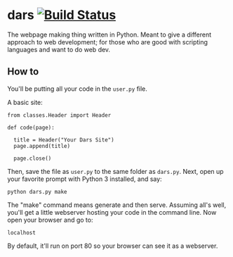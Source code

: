 # dars [![Build Status](https://travis-ci.org/gusg21/dars.svg?branch=master)](https://travis-ci.org/gusg21/dars)
The webpage making thing written in Python. Meant to give a different approach to web development; for those who are good with scripting languages and want to do web dev.

## How to

You'll be putting all your code in the `user.py` file.

A basic site:

    from classes.Header import Header

    def code(page):

      title = Header("Your Dars Site")
      page.append(title)

      page.close()
    
Then, save the file as `user.py` to the same folder as `dars.py`. Next, open up your favorite prompt with Python 3 installed, and say:

    python dars.py make

The "make" command means generate and then serve. Assuming all's well, you'll get a little webserver hosting your code in the command line. Now open your browser and go to:

    localhost
    
By default, it'll run on port 80 so your browser can see it as a webserver.
